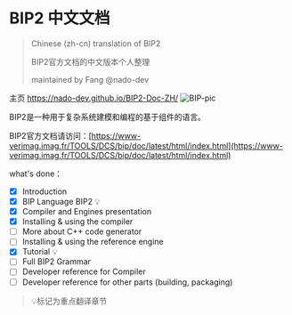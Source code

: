 # BIP2 中文文档

>  Chinese (zh-cn) translation of BIP2
>
> BIP2官方文档的中文版本个人整理
> 
> maintained by Fang @nado-dev 

主页 https://nado-dev.github.io/BIP2-Doc-ZH/
![BIP-pic](https://www-verimag.imag.fr/TOOLS/DCS/bip/doc/latest/html/_images/BIP.png)

BIP2是一种用于复杂系统建模和编程的基于组件的语言。

BIP2官方文档请访问：[https://www-verimag.imag.fr/TOOLS/DCS/bip/doc/latest/html/index.html](https://www-verimag.imag.fr/TOOLS/DCS/bip/doc/latest/html/index.html)



what's done：

- [x] Introduction 
- [x] BIP Language BIP2 :bulb:
- [x] Compiler and Engines presentation
- [x] Installing & using the compiler
- [ ] More about C++ code generator
- [ ] Installing & using the reference engine
- [x] Tutorial :bulb:
- [ ] Full BIP2 Grammar
- [ ] Developer reference for Compiler
- [ ] Developer reference for other parts (building, packaging)

> :bulb:标记为重点翻译章节
  